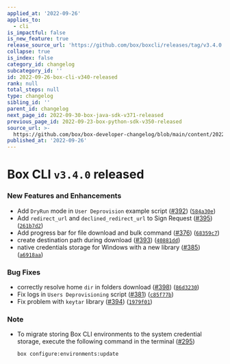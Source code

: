 ```yaml
---
applied_at: '2022-09-26'
applies_to:
  - cli
is_impactful: false
is_new_feature: true
release_source_url: 'https://github.com/box/boxcli/releases/tag/v3.4.0'
collapse: true
is_index: false
category_id: changelog
subcategory_id: ''
id: 2022-09-26-box-cli-v340-released
rank: null
total_steps: null
type: changelog
sibling_id: ''
parent_id: changelog
next_page_id: 2022-09-30-box-java-sdk-v371-released
previous_page_id: 2022-09-23-box-python-sdk-v350-released
source_url: >-
  https://github.com/box/box-developer-changelog/blob/main/content/2022/09-26-box-cli-v340-released.md
published_at: '2022-09-26'
---
```

# Box CLI `v3.4.0` released

### New Features and Enhancements

* Add `DryRun` mode in `User Deprovision` example script ([#392][1]) ([`584a30e`][2])
* Add `redirect_url` and `declined_redirect_url` to Sign Request ([#395][3]) ([`261b7d2`][4])
* Add progress bar for file download and bulk command ([#376][5]) ([`68359c7`][6])
* create destination path during download ([#393][7]) ([`40881dd`][8])
* native credentials storage for Windows with a new library ([#385][9]) ([`a6918aa`][10])

### Bug Fixes

* correctly resolve home `dir` in folders download ([#398][11]) ([`86d3230`][12])
* Fix logs in `Users Deprovisioning` script ([#381][13]) ([`c85f77b`][14])
* Fix problem with `keytar` library ([#394][15]) ([`1979f01`][16])

### Note

* To migrate storing Box CLI environments to the system credential storage, execute the following command in the terminal ([#295](https://github.com/box/boxcli/issues/295))

    `box configure:environments:update`

[1]: https://github.com/box/boxcli/issues/392

[2]: https://github.com/box/boxcli/commit/584a30ef33446a6687ce558c810804202650299f

[3]: https://github.com/box/boxcli/issues/395

[4]: https://github.com/box/boxcli/commit/261b7d22a5e5adf3647276cbf59454cca9bf607f

[5]: https://github.com/box/boxcli/issues/376

[6]: https://github.com/box/boxcli/commit/68359c7e97ce2b606184426cbbaac73914ceb81a

[7]: https://github.com/box/boxcli/issues/393

[8]: https://github.com/box/boxcli/commit/40881ddbd2c86e80f19689f012736fb19f18d945

[9]: https://github.com/box/boxcli/issues/385

[10]: https://github.com/box/boxcli/commit/a6918aaa6e28bd29619bea31c97b845d8d429fec

[11]: https://github.com/box/boxcli/issues/398

[12]: https://github.com/box/boxcli/commit/86d3230456827a042be04f5ef372b15d83fd6a10

[13]: https://github.com/box/boxcli/issues/381

[14]: https://github.com/box/boxcli/commit/c85f77b3042dfc3ddfe54b2acd94b220f6ee0e9b

[15]: https://github.com/box/boxcli/issues/394

[16]: https://github.com/box/boxcli/commit/1979f01758a30cd1dbf9d32c19ce2f3a00c0d5ec